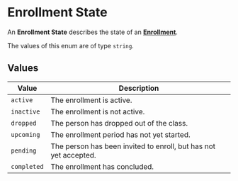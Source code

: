 # Enrollment State
An **Enrollment State** describes the state of an
**[Enrollment](../enrollment)**.

The values of this enum are of type `string`.

## Values
| Value | Description |
| ----- | ----------- |
| `active` | The enrollment is active. |
| `inactive` | The enrollment is not active. |
| `dropped` | The person has dropped out of the class. |
| `upcoming` | The enrollment period has not yet started. |
| `pending` | The person has been invited to enroll, but has not yet accepted. |
| `completed` | The enrollment has concluded. |
